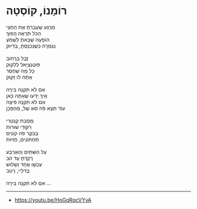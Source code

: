 # רוֹמָנוֹ, קוֹסְטָה

מֵרֶגַע שֶׁעָבַרְתָּ אֶת הַחֵצִי\
הַכֹּל תִּרְאֶה הָפוּךְ\
הוֹפָעָה שֶׁבָּאתָ לִשְׁמֹעַ\
נִגְמְרָה כְּשֶׁנִּכְנַסְתָּ, בְּדִיּוּק\
\
זֶבֶל בָּרְחוֹב\
פּוֹטֶנְצְיָאל לְלִקּוּק\
כָּל מָה שֶׁחָסֵר\
אַתָּה לוֹ זָקוּק\
\
אִם לֹא תִּקְנֶה בִּירָה\
אֵיךְ יֵדְעוּ שֶׁאַתָּה כָּאן\
אִם לֹא תִּקְנֶה פִּיצָה\
עוֹד תֵּצֵא פֹּה סוּג שֶׁל, מַהְפְּכָן\
\
מְסִבַּת קַנְטְרִי\
רִקּוּדֵי שׁוּרוֹת\
בַּבֹּקֶר פֹּה קוֹנִים\
תַּחְתּוֹנִים, חֲזִיּוֹת\
\
עַל הַשְּׁתַּיִם וְהָאַרְבַּע\
רָקַדְתָּ עַד זוֹב\
עַכְשָׁו אֶחָד וְשָׁלוֹשׁ\
בְּדִלֵיי, רָטֹב\
\
אִם לֹא תִּקְנֶה בִּירָה ...

---
- https://youtu.be/HoGqRqcVYvA

